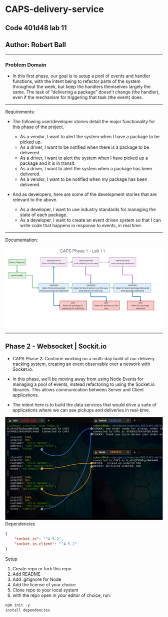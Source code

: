 # CAPS-delivery-service

## Code 401d48 lab 11

## Author: Robert Ball

---

### Problem Domain

* In this first phase, our goal is to setup a pool of events and handler functions, with the intent being to refactor parts of the system throughout the week, but keep the handlers themselves largely the same. The task of “delivering a package” doesn’t change (the handler), even if the mechanism for triggering that task (the event) does.

<!-- Deployed production server: [Heroku - rb-ac lab09 API](https://rb-ac-lab-09.herokuapp.com/) -->

---
Requirements:

* The following user/developer stories detail the major functionality for this phase of the project.

  * As a vendor, I want to alert the system when I have a package to be picked up.
  * As a driver, I want to be notified when there is a package to be delivered.
  * As a driver, I want to alert the system when I have picked up a package and it is in transit.
  * As a driver, I want to alert the system when a package has been delivered.
  * As a vendor, I want to be notified when my package has been delivered.
* And as developers, here are some of the development stories that are relevant to the above.

  * As a developer, I want to use industry standards for managing the state of each package.
  * As a developer, I want to create an event driven system so that I can write code that happens in response to events, in real time.

---

Documentation:

![UML lab11](src/assets/lab11uml.jpg)

---

## Phase 2 - Websocket | Sockit.io

* CAPS Phase 2: Continue working on a multi-day build of our delivery tracking system, creating an event observable over a network with Socket.io.

* In this phase, we’ll be moving away from using Node Events for managing a pool of events, instead refactoring to using the Socket.io libraries. This allows communication between Server and Client applications.

* The intent here is to build the data services that would drive a suite of applications where we can see pickups and deliveries in real-time.


![socketEvent](./src/assets//socketEvent.jpg)
Dependencies

```JSON
{
    "socket.io": "^4.5.2",
    "socket.io-client": "^4.5.2"
}
```

Setup

1. Create repo or fork this repo
2. Add README
3. Add .gitignore for Node
4. Add the license of your choice
5. Clone repo to your local system
6. with the repo open in your editor of choice, run:

```code
npm init -y
install dependencies
```
